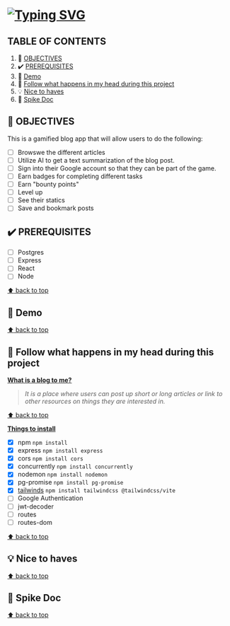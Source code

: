 # [![Typing SVG](https://readme-typing-svg.demolab.com?font=Fira+Code&weight=600&size=20&pause=1000&center=true&vCenter=true&multiline=true&lines=KNOWLEDGE+BOUNTY)](https://git.io/typing-svg)

## TABLE OF CONTENTS <a name="contents"></a>
1. :dart: [OBJECTIVES](#objectives)
2. :heavy_check_mark: [PREREQUISITES](#prerquisistes)
3. :movie_camera: [Demo](#demo)
4. :brain: [Follow what happens in my head during this project](#brain)
5. :bulb: [Nice to haves](#nice)
6. :mag_right: [Spike Doc](#spike)

## :dart: OBJECTIVES <a name="objectives"></a>
This is a gamified blog app that will allow users to do the following:
- [ ] Browswe the different articles
- [ ] Utilize AI to get a text summarization of the blog post. 
- [ ] Sign into their Google account so that they can be part of the game.
- [ ] Earn badges for completing different tasks
- [ ] Earn "bounty points"
- [ ] Level up
- [ ] See their statics 
- [ ] Save and bookmark posts

## :heavy_check_mark: PREREQUISITES <a name="prerquisistes"></a>
- [ ] Postgres
- [ ] Express
- [ ] React
- [ ] Node

[:arrow_up: back to top](#contents)
## :movie_camera: Demo <a name="demo"></a>
[:arrow_up: back to top](#contents)

## :brain: Follow what happens in my head during this project <a name="brain"></a>
<ins>**What is a blog to me?**</ins>
> *It is a place where users can post up short or long articles or link to other resources on things they are interested in.* 

[:arrow_up: back to top](#contents)

<ins>**Things to install**</ins>
- [x] npm `npm install`
- [x] express `npm install express`
- [x] cors `npm install cors`
- [x] concurrently `npm install concurrently`
- [x] nodemon `npm install nodemon`
- [x] pg-promise `npm install pg-promise`
- [x] [tailwinds](https://tailwindcss.com/docs/installation/using-vite) `npm install tailwindcss @tailwindcss/vite` 
- [ ] Google Authentication
- [ ] jwt-decoder
- [ ] routes
- [ ] routes-dom

[:arrow_up: back to top](#contents)

## :bulb: Nice to haves <a name="nice"></a>
[:arrow_up: back to top](#contents)

## :mag_right: Spike Doc <a name="spike"></a>
[:arrow_up: back to top](#contents)
